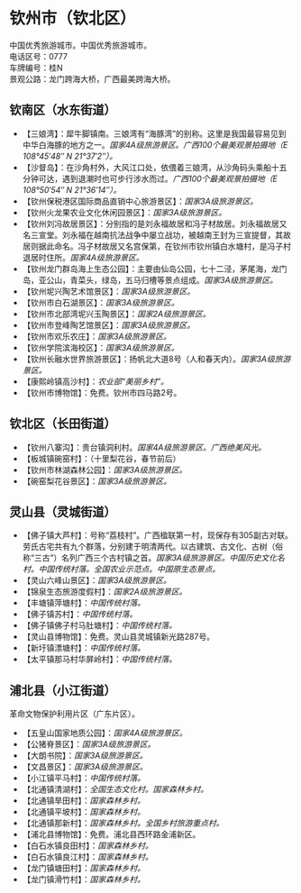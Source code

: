 # 钦州市（钦北区）  
中国优秀旅游城市。中国优秀旅游城市。  
电话区号：0777  
车牌编号：桂N  
景观公路：龙门跨海大桥，广西最美跨海大桥。  

## 钦南区（水东街道）  
* 【三娘湾】：犀牛脚镇南。三娘湾有“海豚湾”的别称。这里是我国最容易见到中华白海豚的地方之一。*国家4A级旅游景区。广西100个最美观景拍摄地（E 108°45′48″ N 21°37′2″）。*  
* 【沙督岛】：在沙角村外，大风江口处，依偎着三娘湾，从沙角码头乘船十五分钟可达，遇到退潮时也可步行涉水而过。*广西100个最美观景拍摄地（E 108°50′54″ N 21°36′14″）。*  
* 【钦州保税港区国际商品直销中心旅游景区】：*国家3A级旅游景区。*  
* 【钦州火龙果农业文化休闲园景区】：*国家3A级旅游景区。*  
* 【钦州刘冯故居景区】：分别指的是刘永福故居和冯子材故居。刘永福故居又名三宣堂。刘永福在越南抗法战争中屡立战功，被越南王封为三宣提督，其故居则据此命名。冯子材故居又名宫保第，在钦州市钦州镇白水塘村，是冯子村退居时住所。*国家4A级旅游景区。*  
* 【钦州龙门群岛海上生态公园】：主要由仙岛公园，七十二泾，茅尾海，龙门岛，亚公山，青菜头，绿岛，五马归槽等景点组成。*国家3A级旅游景区。*  
* 【钦州坭兴陶艺术馆景区】：*国家3A级旅游景区。*  
* 【钦州市白石湖景区】：*国家3A级旅游景区。*  
* 【钦州市北部湾坭兴玉陶景区】：*国家2A级旅游景区。*  
* 【钦州市登峰陶艺馆景区】：*国家3A级旅游景区。*  
* 【钦州市欢乐农庄】：*国家3A级旅游景区。*  
* 【钦州学院滨海校区】：*国家3A级旅游景区。*  
* 【钦州长融水世界旅游景区】：扬帆北大道8号（人和春天内）。*国家3A级旅游景区。*  
* 【康熙岭镇高沙村】：*农业部“美丽乡村”。*  
* 【钦州市博物馆】：免费。钦州市四马路2号。  

## 钦北区（长田街道）  
* 【钦州八寨沟】：贵台镇洞利村。*国家4A级旅游景区。广西绝美风光。*  
* 【板城镇碗窑村】：（十里梨花谷，春节前后）  
* 【钦州市林湖森林公园】：*国家3A级旅游景区。*  
* 【碗窑梨花谷景区】：*国家3A级旅游景区。*  

## 灵山县（灵城街道）  
* 【佛子镇大芦村】：号称“荔枝村”。广西楹联第一村，现保存有305副古对联。劳氏古宅共有九个群落，分别建于明清两代。以古建筑、古文化、古树（俗称“三古”）名列广西三个古村镇之首。*国家3A级旅游景区。中国历史文化名村。中国传统村落。全国农业示范点。中国原生态景点。*  
* 【灵山六峰山景区】：*国家3A级旅游景区。*  
* 【锦泉生态旅游度假村】：*国家2A级旅游景区。*  
* 【丰塘镇萍塘村】：*中国传统村落。*  
* 【佛子镇苏村】：*中国传统村落。*  
* 【佛子镇佛子村马肚塘村】：*中国传统村落。*  
* 【灵山县博物馆】：免费。灵山县灵城镇新光路287号。  
* 【新圩镇漂塘村】：*中国传统村落。*  
* 【太平镇那马村华屏岭村】：*中国传统村落。*  

## 浦北县（小江街道）  
革命文物保护利用片区（广东片区）。  
* 【五皇山国家地质公园】：*国家4A级旅游景区。*  
* 【公猪脊景区】：*国家3A级旅游景区。*  
* 【大朗书院】：*国家3A级旅游景区。*  
* 【文昌景区】：*国家3A级旅游景区。*  
* 【小江镇平马村】：*中国传统村落。*  
* 【北通镇清湖村】：*全国生态文化村。国家森林乡村。*  
* 【北通镇旱田村】：*国家森林乡村。*  
* 【北通镇平坡村】：*国家森林乡村。*  
* 【北通镇那新村】：*国家森林乡村。全国乡村旅游重点村。*  
* 【浦北县博物馆】：免费。浦北县西环路金浦新区。  
* 【白石水镇良田村】：*国家森林乡村。*  
* 【白石水镇良江村】：*国家森林乡村。*  
* 【龙门镇塘田村】：*国家森林乡村。*  
* 【龙门镇滑竹村】：*国家森林乡村。*  